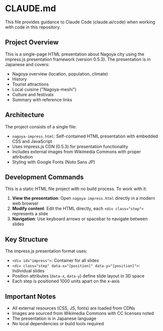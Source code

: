# CLAUDE.md

This file provides guidance to Claude Code (claude.ai/code) when working with code in this repository.

## Project Overview

This is a single-page HTML presentation about Nagoya city using the impress.js presentation framework (version 0.5.3). The presentation is in Japanese and covers:
- Nagoya overview (location, population, climate)
- History
- Tourist attractions
- Local cuisine ("Nagoya-meshi")
- Culture and festivals
- Summary with reference links

## Architecture

The project consists of a single file:
- `nagoya-impress.html`: Self-contained HTML presentation with embedded CSS and JavaScript
- Uses impress.js CDN (0.5.3) for presentation functionality
- Includes external images from Wikimedia Commons with proper attribution
- Styling with Google Fonts (Noto Sans JP)

## Development Commands

This is a static HTML file project with no build process. To work with it:

1. **View the presentation**: Open `nagoya-impress.html` directly in a modern web browser
2. **Modify content**: Edit the HTML directly, each `<div class="step">` represents a slide
3. **Navigation**: Use keyboard arrows or spacebar to navigate between slides

## Key Structure

The impress.js presentation format uses:
- `<div id="impress">`: Container for all slides
- `<div class="step" data-x="[position]" data-y="[position]">`: Individual slides
- Position attributes (`data-x`, `data-y`) define slide layout in 3D space
- Each step is positioned 1000 units apart on the x-axis

## Important Notes

- All external resources (CSS, JS, fonts) are loaded from CDNs
- Images are sourced from Wikimedia Commons with CC licenses noted
- The presentation is in Japanese language
- No local dependencies or build tools required